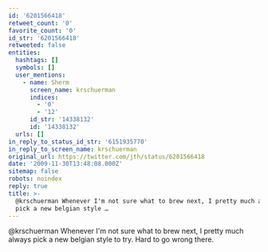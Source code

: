 ```yaml
---
id: '6201566418'
retweet_count: '0'
favorite_count: '0'
id_str: '6201566418'
retweeted: false
entities:
  hashtags: []
  symbols: []
  user_mentions:
    - name: Sherm
      screen_name: krschuerman
      indices:
        - '0'
        - '12'
      id_str: '14338132'
      id: '14338132'
  urls: []
in_reply_to_status_id_str: '6151935770'
in_reply_to_screen_name: krschuerman
original_url: https://twitter.com/jth/status/6201566418
date: '2009-11-30T13:48:08.000Z'
sitemap: false
robots: noindex
reply: true
title: >-
  @krschuerman Whenever I'm not sure what to brew next, I pretty much always
  pick a new belgian style …
---
```


@krschuerman Whenever I'm not sure what to brew next, I pretty much always pick a new belgian style to try. Hard to go wrong there.